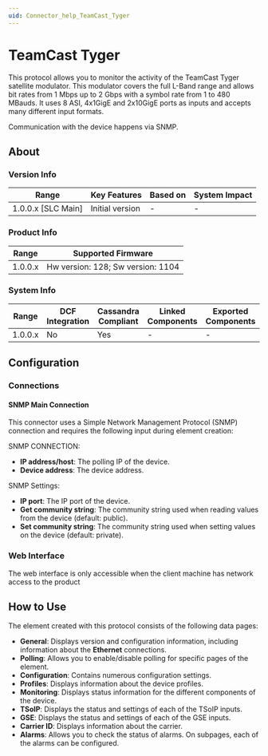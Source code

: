 ```yaml
---
uid: Connector_help_TeamCast_Tyger
---
```


# TeamCast Tyger

This protocol allows you to monitor the activity of the TeamCast Tyger satellite modulator. This modulator covers the full L-Band range and allows bit rates from 1 Mbps up to 2 Gbps with a symbol rate from 1 to 480 MBauds. It uses 8 ASI, 4x1GigE and 2x10GigE ports as inputs and accepts many different input formats.

Communication with the device happens via SNMP.

## About

### Version Info

| **Range**            | **Key Features** | **Based on** | **System Impact** |
|----------------------|------------------|--------------|-------------------|
| 1.0.0.x \[SLC Main\] | Initial version  | \-           | \-                |

### Product Info

| **Range** | **Supported Firmware**            |
|-----------|-----------------------------------|
| 1.0.0.x   | Hw version: 128; Sw version: 1104 |

### System Info

| **Range** | **DCF Integration** | **Cassandra Compliant** | **Linked Components** | **Exported Components** |
|-----------|---------------------|-------------------------|-----------------------|-------------------------|
| 1.0.0.x   | No                  | Yes                     | \-                    | \-                      |

## Configuration

### Connections

#### SNMP Main Connection

This connector uses a Simple Network Management Protocol (SNMP) connection and requires the following input during element creation:

SNMP CONNECTION:

- **IP address/host**: The polling IP of the device.
- **Device address**: The device address.

SNMP Settings:

- **IP port**: The IP port of the device.
- **Get community string**: The community string used when reading values from the device (default: public).
- **Set community string**: The community string used when setting values on the device (default: private).

### Web Interface

The web interface is only accessible when the client machine has network access to the product

## How to Use

The element created with this protocol consists of the following data pages:

- **General**: Displays version and configuration information, including information about the **Ethernet** connections.
- **Polling**: Allows you to enable/disable polling for specific pages of the element.
- **Configuration**: Contains numerous configuration settings.
- **Profiles**: Displays information about the device profiles.
- **Monitoring**: Displays status information for the different components of the device.
- **TSoIP**: Displays the status and settings of each of the TSoIP inputs.
- **GSE**: Displays the status and settings of each of the GSE inputs.
- **Carrier ID**: Displays information about the carrier.
- **Alarms**: Allows you to check the status of alarms. On subpages, each of the alarms can be configured.
